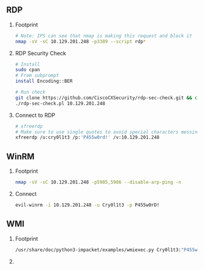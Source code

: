 ## RDP

1. Footprint
   ```bash
   # Note: IPS can see that nmap is making this request and block it
   nmap -sV -sC 10.129.201.248 -p3389 --script rdp*
   ```

2. RDP Security Check
   ```bash
   # Install
   sudo cpan
   # From subprompt 
   install Encoding::BER
   
   # Run check
   git clone https://github.com/CiscoCXSecurity/rdp-sec-check.git && cd rdp-sec-check
   ./rdp-sec-check.pl 10.129.201.248
   ```

3. Connect to RDP
   ```bash
   # xfreerdp 
   # Make sure to use single quotes to avoid special characters messing up the command
   xfreerdp /u:cry0l1t3 /p:'P455w0rd!' /v:10.129.201.248
   ```

## WinRM

1. Footprint
   ```bash
   nmap -sV -sC 10.129.201.248 -p5985,5986 --disable-arp-ping -n
   ```

2. Connect
   ```bash
   evil-winrm -i 10.129.201.248 -u Cry0l1t3 -p P455w0rD!
   ```

## WMI

1. Footprint
   ```bash
   /usr/share/doc/python3-impacket/examples/wmiexec.py Cry0l1t3:"P455w0rD!"@10.129.201.248 "hostname"
   ```

2. 